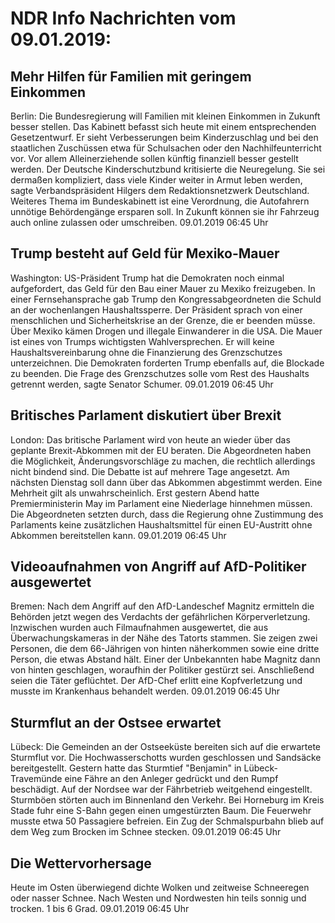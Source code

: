 # NDR Info Nachrichten vom 09.01.2019:


## Mehr Hilfen für Familien mit geringem Einkommen
Berlin: Die Bundesregierung will Familien mit kleinen Einkommen in Zukunft besser stellen. Das Kabinett befasst sich heute mit einem entsprechenden Gesetzentwurf. Er sieht Verbesserungen beim Kinderzuschlag und bei den staatlichen Zuschüssen etwa für Schulsachen oder den Nachhilfeunterricht vor. Vor allem Alleinerziehende sollen künftig finanziell besser gestellt werden. Der Deutsche Kinderschutzbund kritisierte die Neuregelung. Sie sei dermaßen kompliziert, dass viele Kinder weiter in Armut leben werden, sagte Verbandspräsident Hilgers dem Redaktionsnetzwerk Deutschland. Weiteres Thema im Bundeskabinett ist eine Verordnung, die Autofahrern unnötige Behördengänge ersparen soll. In Zukunft können sie ihr Fahrzeug auch online zulassen oder umschreiben. 09.01.2019 06:45 Uhr 

## Trump besteht auf Geld für Mexiko-Mauer
Washington: US-Präsident Trump hat die Demokraten noch einmal aufgefordert, das Geld für den Bau einer Mauer zu Mexiko freizugeben. In einer Fernsehansprache gab Trump den Kongressabgeordneten die Schuld an der wochenlangen Haushaltssperre. Der Präsident sprach von einer menschlichen und Sicherheitskrise an der Grenze, die er beenden müsse. Über Mexiko kämen Drogen und illegale Einwanderer in die USA. Die Mauer ist eines von Trumps wichtigsten Wahlversprechen. Er will keine Haushaltsvereinbarung ohne die Finanzierung des Grenzschutzes unterzeichnen. Die Demokraten forderten Trump ebenfalls auf, die Blockade zu beenden. Die Frage des Grenzschutzes solle vom Rest des Haushalts getrennt werden, sagte Senator Schumer. 09.01.2019 06:45 Uhr 

## Britisches Parlament diskutiert über Brexit
London: Das britische Parlament wird von heute an wieder über das geplante Brexit-Abkommen mit der EU beraten. Die Abgeordneten haben die Möglichkeit, Änderungsvorschläge zu machen, die rechtlich allerdings nicht bindend sind. Die Debatte ist auf mehrere Tage angesetzt. Am nächsten Dienstag soll dann über das Abkommen abgestimmt werden. Eine Mehrheit gilt als unwahrscheinlich. Erst gestern Abend hatte Premierministerin May im Parlament eine Niederlage hinnehmen müssen. Die Abgeordneten setzten durch, dass die Regierung ohne Zustimmung des Parlaments keine zusätzlichen Haushaltsmittel für einen EU-Austritt ohne Abkommen bereitstellen kann. 09.01.2019 06:45 Uhr 

## Videoaufnahmen von Angriff auf AfD-Politiker ausgewertet
Bremen: Nach dem Angriff auf den AfD-Landeschef Magnitz ermitteln die Behörden jetzt wegen des Verdachts der gefährlichen Körperverletzung. Inzwischen wurden auch Filmaufnahmen ausgewertet, die aus Überwachungskameras in der Nähe des Tatorts stammen. Sie zeigen zwei Personen, die dem 66-Jährigen von hinten näherkommen sowie eine dritte Person, die etwas Abstand hält. Einer der Unbekannten habe Magnitz  dann von hinten geschlagen, woraufhin der Politiker gestürzt sei. Anschließend seien die Täter geflüchtet. Der AfD-Chef erlitt eine Kopfverletzung und musste im Krankenhaus behandelt werden. 09.01.2019 06:45 Uhr 

## Sturmflut an der Ostsee erwartet
Lübeck: Die Gemeinden an der Ostseeküste bereiten sich auf die erwartete Sturmflut vor. Die Hochwasserschotts wurden geschlossen und Sandsäcke bereitgestellt. Gestern hatte das Sturmtief "Benjamin" in Lübeck-Travemünde eine Fähre an den Anleger gedrückt und den Rumpf beschädigt. Auf der Nordsee war der Fährbetrieb weitgehend eingestellt. Sturmböen störten auch im Binnenland den Verkehr. Bei Horneburg im Kreis Stade fuhr eine S-Bahn gegen einen umgestürzten Baum. Die Feuerwehr musste etwa 50 Passagiere befreien. Ein Zug der Schmalspurbahn blieb auf dem Weg zum Brocken im Schnee stecken. 09.01.2019 06:45 Uhr 

## Die Wettervorhersage
Heute im Osten überwiegend dichte Wolken und zeitweise Schneeregen oder nasser Schnee. Nach Westen und Nordwesten hin teils sonnig und trocken. 1 bis 6 Grad. 09.01.2019 06:45 Uhr 
